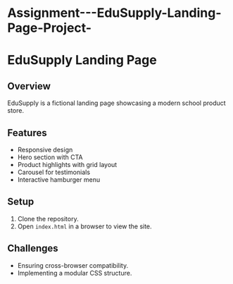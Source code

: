 # Assignment---EduSupply-Landing-Page-Project-

# EduSupply Landing Page

## Overview
EduSupply is a fictional landing page showcasing a modern school product store.

## Features
- Responsive design
- Hero section with CTA
- Product highlights with grid layout
- Carousel for testimonials
- Interactive hamburger menu

## Setup
1. Clone the repository.
2. Open `index.html` in a browser to view the site.

## Challenges
- Ensuring cross-browser compatibility.
- Implementing a modular CSS structure.
